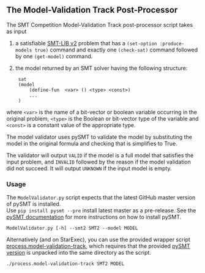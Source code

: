 ## The Model-Validation Track Post-Processor

The SMT Competition Model-Validation Track post-processor script takes as input

1. a satisfiable [SMT-LIB v2](http://www.smt-lib.org) problem that has a
  `(set-option :produce-models true)` command and exactly one `(check-sat)`
  command followed by one `(get-model)` command.

2. the model returned by an SMT solver having the following structure:
   ```
    sat
    (model
        (define-fun  <var> () <type> <const>)
        ...
    )
    ```
  where `<var>` is the name of a bit-vector or boolean variable occurring in
  the original problem, `<type>` is the Boolean or bit-vector type of the
  variable and `<const>` is a constant value of the appropriate type.

The model validator uses pySMT to validate the model by substituting the model
in the original formula and checking that is simplifies to True.

The validator will output `VALID` if the model is a full model that satisfies
the input problem, and `INVALID` followed by the reason if the model validation
did not succeed. It will output `UNKNOWN` if the input model is empty.

### Usage

The `ModelValidator.py` script expects that the latest GitHub master version
of pySMT is installed.  
Use `pip install pysmt --pre` install latest master
as a pre-release. See the [pySMT documentation](https://pysmt.readthedocs.io)
for more instructions on how to install pySMT.

```
ModelValidator.py [-h] --smt2 SMT2 --model MODEL
```

Alternatively (and on StarExec), you can use the provided wrapper script
[process.model-validation-track](process.model-validation-track), which
requires that the provided [pySMT version](pysmt.tar.xz) is unpacked into the
same directory as the script.

```
./process.model-validation-track SMT2 MODEL
```
